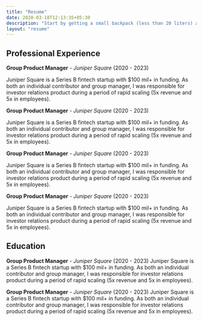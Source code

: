 ```yaml
---
title: "Resume"
date: 2020-03-18T12:13:35+05:30
description: "Start by getting a small backpack (less than 20 liters) and then just travel with what fits in that."
layout: "resume"
---
```


## Professional Experience

**Group Product Manager** - *Juniper Square* (2020 - 2023)

Juniper Square is a Series B fintech startup with $100 mil+ in funding. As both an individual contributor and group manager, I was responsible for investor relations product during a period of rapid scaling (5x revenue and 5x in employees).
  
**Group Product Manager** - *Juniper Square* (2020 - 2023)

Juniper Square is a Series B fintech startup with $100 mil+ in funding. As both an individual contributor and group manager, I was responsible for investor relations product during a period of rapid scaling (5x revenue and 5x in employees).

**Group Product Manager** - *Juniper Square* (2020 - 2023)

Juniper Square is a Series B fintech startup with $100 mil+ in funding. As both an individual contributor and group manager, I was responsible for investor relations product during a period of rapid scaling (5x revenue and 5x in employees).

**Group Product Manager** - *Juniper Square* (2020 - 2023)

Juniper Square is a Series B fintech startup with $100 mil+ in funding. As both an individual contributor and group manager, I was responsible for investor relations product during a period of rapid scaling (5x revenue and 5x in employees).

## Education

**Group Product Manager** - *Juniper Square* (2020 - 2023)
Juniper Square is a Series B fintech startup with $100 mil+ in funding. As both an individual contributor and group manager, I was responsible for investor relations product during a period of rapid scaling (5x revenue and 5x in employees).

**Group Product Manager** - *Juniper Square* (2020 - 2023)
Juniper Square is a Series B fintech startup with $100 mil+ in funding. As both an individual contributor and group manager, I was responsible for investor relations product during a period of rapid scaling (5x revenue and 5x in employees).



